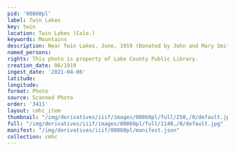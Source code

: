 ```yaml
---
pid: '00860pl'
label: Twin Lakes
key: twin
location: Twin Lakes (Colo.)
keywords: Mountains
description: Near Twin Lakes, June, 1919 (Donated by John and Mary Smith)
named_persons: 
rights: This photo is property of Lake County Public Library.
creation_date: 06/1919
ingest_date: '2021-04-06'
latitude: 
longitude: 
format: Photo
source: Scanned Photo
order: '3411'
layout: cmhc_item
thumbnail: "/img/derivatives/iiif/images/00860pl/full/250,/0/default.jpg"
full: "/img/derivatives/iiif/images/00860pl/full/1140,/0/default.jpg"
manifest: "/img/derivatives/iiif/00860pl/manifest.json"
collection: cmhc
---
```

